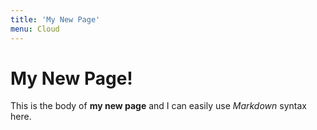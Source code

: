 ```yaml
---
title: 'My New Page'
menu: Cloud
---
```


# My New Page!

This is the body of **my new page** and I can easily use _Markdown_ syntax here.